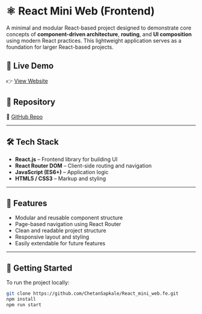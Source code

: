 # ⚛️ React Mini Web (Frontend)

A minimal and modular React-based project designed to demonstrate core concepts of **component-driven architecture**, **routing**, and **UI composition** using modern React practices. This lightweight application serves as a foundation for larger React-based projects.

## 🔗 Live Demo

👉 [View Website](https://react-mini-web-fe.vercel.app/)

## 📁 Repository

🔗 [GitHub Repo](https://github.com/ChetanSapkale/React_mini_web.fe)

---

## 🛠️ Tech Stack

- **React.js** – Frontend library for building UI  
- **React Router DOM** – Client-side routing and navigation  
- **JavaScript (ES6+)** – Application logic  
- **HTML5 / CSS3** – Markup and styling  

---

## 📌 Features

- Modular and reusable component structure  
- Page-based navigation using React Router  
- Clean and readable project structure  
- Responsive layout and styling  
- Easily extendable for future features  

---

## 🚀 Getting Started

To run the project locally:

```bash
git clone https://github.com/ChetanSapkale/React_mini_web.fe.git
npm install
npm run start
